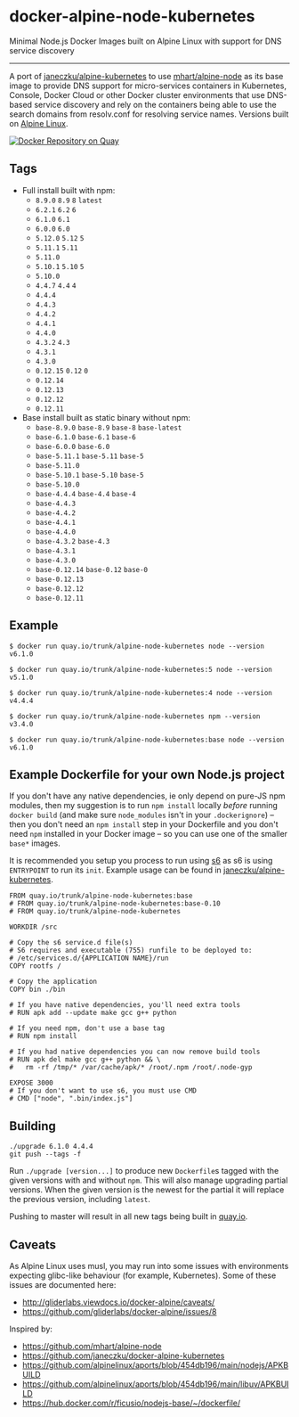 # docker-alpine-node-kubernetes
Minimal Node.js Docker Images built on Alpine Linux with support for DNS service discovery

---------------------------------------------------------

A port of [janeczku/alpine-kubernetes](https://hub.docker.com/r/janeczku/alpine-kubernetes/) to use [mhart/alpine-node](https://hub.docker.com/r/mhart/alpine-node/) as its base image
to provide DNS support for  micro-services containers in Kubernetes, Console,
Docker Cloud or other Docker cluster environments that use DNS-based service discovery
and rely on the containers being able to use the search domains from resolv.conf
for resolving service names. Versions built on [Alpine Linux](https://alpinelinux.org/).

[![Docker Repository on Quay](https://quay.io/repository/trunk/alpine-node-kubernetes/status "Docker Repository on Quay")](https://quay.io/repository/trunk/alpine-node-kubernetes)


Tags
----
* Full install built with npm:
  * `8.9.0` `8.9` `8` `latest`
  * `6.2.1` `6.2` `6`
  * `6.1.0` `6.1` 
  * `6.0.0` `6.0`
  * `5.12.0` `5.12` `5`
  * `5.11.1` `5.11` 
  * `5.11.0`
  * `5.10.1` `5.10` `5`
  * `5.10.0`
  * `4.4.7` `4.4` `4`
  * `4.4.4` 
  * `4.4.3`
  * `4.4.2`
  * `4.4.1`
  * `4.4.0`
  * `4.3.2` `4.3`
  * `4.3.1`
  * `4.3.0`
  * `0.12.15` `0.12` `0`
  * `0.12.14` 
  * `0.12.13`
  * `0.12.12`
  * `0.12.11`
* Base install built as static binary without npm:
  * `base-8.9.0` `base-8.9` `base-8` `base-latest`
  * `base-6.1.0` `base-6.1` `base-6`
  * `base-6.0.0` `base-6.0`
  * `base-5.11.1` `base-5.11` `base-5`
  * `base-5.11.0`
  * `base-5.10.1` `base-5.10` `base-5`
  * `base-5.10.0`
  * `base-4.4.4` `base-4.4` `base-4`
  * `base-4.4.3`
  * `base-4.4.2`
  * `base-4.4.1`
  * `base-4.4.0`
  * `base-4.3.2` `base-4.3`
  * `base-4.3.1`
  * `base-4.3.0`
  * `base-0.12.14` `base-0.12` `base-0`
  * `base-0.12.13`
  * `base-0.12.12`
  * `base-0.12.11`


Example
-------

    $ docker run quay.io/trunk/alpine-node-kubernetes node --version
    v6.1.0

    $ docker run quay.io/trunk/alpine-node-kubernetes:5 node --version
    v5.1.0

    $ docker run quay.io/trunk/alpine-node-kubernetes:4 node --version
    v4.4.4

    $ docker run quay.io/trunk/alpine-node-kubernetes npm --version
    v3.4.0

    $ docker run quay.io/trunk/alpine-node-kubernetes:base node --version
    v6.1.0

Example Dockerfile for your own Node.js project
-----------------------------------------------

If you don't have any native dependencies, ie only depend on pure-JS npm
modules, then my suggestion is to run `npm install` locally *before* running
`docker build` (and make sure `node_modules` isn't in your `.dockerignore`) –
then you don't need an `npm install` step in your Dockerfile and you don't need
`npm` installed in your Docker image – so you can use one of the smaller
`base*` images.

It is recommended you setup you process to run using [s6](http://skarnet.org/software/s6/)
as s6 is using `ENTRYPOINT` to run its `init`. Example usage can be found in
[janeczku/alpine-kubernetes](https://hub.docker.com/r/janeczku/alpine-kubernetes/).

    FROM quay.io/trunk/alpine-node-kubernetes:base
    # FROM quay.io/trunk/alpine-node-kubernetes:base-0.10
    # FROM quay.io/trunk/alpine-node-kubernetes

    WORKDIR /src

    # Copy the s6 service.d file(s)
    # S6 requires and executable (755) runfile to be deployed to:
    # /etc/services.d/{APPLICATION NAME}/run
    COPY rootfs /

    # Copy the application
    COPY bin ./bin

    # If you have native dependencies, you'll need extra tools
    # RUN apk add --update make gcc g++ python

    # If you need npm, don't use a base tag
    # RUN npm install

    # If you had native dependencies you can now remove build tools
    # RUN apk del make gcc g++ python && \
    #   rm -rf /tmp/* /var/cache/apk/* /root/.npm /root/.node-gyp

    EXPOSE 3000
    # If you don't want to use s6, you must use CMD
    # CMD ["node", ".bin/index.js"]

Building
--------

```
./upgrade 6.1.0 4.4.4
git push --tags -f
```

Run `./upgrade [version...]` to produce new `Dockerfile`s tagged with the given versions
with and without `npm`.
This will also manage upgrading partial versions. When the given version is the newest
for the partial it will replace the previous version, including `latest`.

Pushing to master will result in all new tags being built in [quay.io](https://qay.io).


Caveats
-------

As Alpine Linux uses musl, you may run into some issues with environments
expecting glibc-like behaviour (for example, Kubernetes). Some of these issues
are documented here:

- http://gliderlabs.viewdocs.io/docker-alpine/caveats/
- https://github.com/gliderlabs/docker-alpine/issues/8

Inspired by:

- https://github.com/mhart/alpine-node
- https://github.com/janeczku/docker-alpine-kubernetes
- https://github.com/alpinelinux/aports/blob/454db196/main/nodejs/APKBUILD
- https://github.com/alpinelinux/aports/blob/454db196/main/libuv/APKBUILD
- https://hub.docker.com/r/ficusio/nodejs-base/~/dockerfile/

